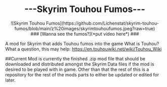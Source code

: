 
<div  align="center"><h1> ---Skyrim Touhou Fumos--- </h1></div>

<div  align="center">
![Skyrim Touhou Fumos](https://github.com/Lichenstat/skyrim-touhou-fumos/blob/main/z%20images/skyrimtouhoufumos.jpeg?raw=true)
</div>

<div  align="center">
### [Wanna see the fumos?](*put video here*) ###
</div>

A mod for Skyrim that adds Touhou fumos into the game
What is Touhou? What a question, this may help:
https://en.touhouwiki.net/wiki/Touhou_Wiki

##Current Mod is currently the finished .zip mod file that should be downloaded and distributed amongst the Skyrim Data files if the mod is desired to be played with in game. Other than that the rest of this is a repository for the rest of the mods parts to either be updated or edited for later.
